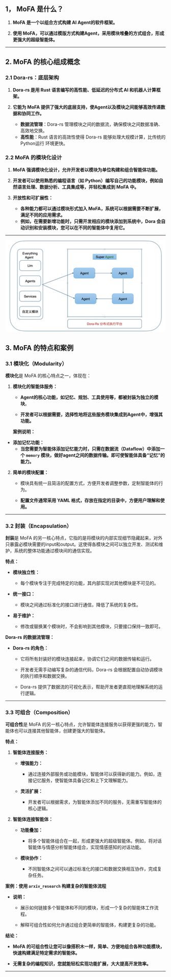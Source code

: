 
## 1， **MoFA 是什么？**

1. **MoFA 是一个以组合方式构建 AI Agent的软件框架。**

2. **使用 MoFA，可以通过模版方式构建Agent，采用模块堆叠的方式组合，形成更强大的超级智能体。**

---

## 2. MoFA 的核心组成概念

### 2.1 Dora-rs：底层架构

1. **Dora-rs 是用 Rust 语言编写的高性能、低延迟的分布式 AI 和机器人计算框架。**

2. **它能为 MoFA 提供了强大的底层支持，使Agent以及模块之间能够高效传递数据和协同工作。**
   - **数据流管理**：Dora-rs 管理模块之间的数据流，确保模块之间数据准确、高效地交换。
   - **高性能**：Rust 语言的高效性使得 Dora-rs 能够处理大规模计算，比传统的 Python运行 环境更快。

### 2.2 MoFA 的模块化设计

1. **MoFA 强调模块化设计，允许开发者以模块为单位构建和组合智能体功能。**
2. **开发者可以使用熟悉的编程语言（如 Python）编写自己的功能模块，例如自然语言处理、数据分析、工具集成等，并轻松集成到 MoFA 中。**
3. **开放性和可扩展性：**

   - **各种能力都可以通过模块形式加入 MoFA，系统可以根据需要不断扩展，满足不同的应用需求。**
   - **例如，在需要新增功能时，只需开发相应的模块添加到系统中，Dora 会自动识别和安装模块，您可以在不同的智能体中复用它。**

---
![Mofa框架.png](Mofa%E6%A1%86%E6%9E%B6%E5%AE%89%E8%A3%85.png)
## 3. MoFA 的特点和案例



### 3.1 模块化（Modularity）

**模块化**是 MoFA 的核心特点之一，体现在：

1. **模块化的智能体服务：**

   - **Agent的核心功能，如记忆、规划、工具使用等，都被封装为独立的模块**。

   - **开发者可以根据需要，选择性地将这些服务模块集成到Agent中，增强其功能。**

   **案例说明：**
   
- **添加记忆功能：**
   - **当您需要为智能体添加记忆能力时，只需在数据流（Dataflow）中添加一个 `memory` 模块，做好agent之间的数据传输。即可使智能体具备“记忆”的能力。**

2. **简单的模块配置：**

   - 模块具有统一且简洁的配置方式，方便开发者调整参数，定制智能体的行为。

   - **配置文件通常采用 YAML 格式，存放在指定的目录中，方便用户理解和使用。**

---

### 3.2 封装（Encapsulation）

**封装**是 MoFA 的另一核心特点，它指的是将模块的内部实现细节隐藏起来，对外只暴露必模块需要的input和output。这使得各模块之间可以独立开发、测试和维护，系统的整体功能通过模块间的通信实现。

**特点：**

- **模块独立性：**

  - 每个模块专注于完成特定的功能，其内部实现对其他模块是不可见的。

- **统一接口：**

  - 模块之间通过标准化的接口进行通信，降低了系统的复杂性。

- **易于维护：**

  - 修改或替换某个模块时，不会影响到其他模块，只要接口保持一致即可。

**Dora-rs 的数据流管理：**

- **Dora-rs 的角色：**

  - 它将所有封装好的模块连接起来，协调它们之间的数据传输和运行。

  - 开发者无需手动编写复杂的通信代码，Dora-rs 会根据配置自动协调模块的执行顺序和数据交换。

  - Dora-rs 提供了数据流的可视化表示，帮助开发者更直观地理解系统的运行逻辑。




---

### 3.3 可组合（Composition）

**可组合性**是 MoFA 的另一核心特点，允许智能体连接服务以获得更强的能力，智能体也可以连接其他智能体，创建更强大的智能体。

**特点：**

1. **智能体连接服务：**

   - **增强能力：**

     - 通过连接外部服务或功能模块，智能体可以获得新的能力。例如，连接记忆服务，使智能体具备记忆和上下文理解能力。

   - **灵活扩展：**

     - 开发者可以根据需求，为智能体添加不同的服务，无需重写智能体的核心逻辑。

2. **智能体连接智能体：**

   - **功能叠加：**

     - 将多个智能体组合在一起，形成更强大的超级智能体。例如，将对话智能体与情感分析智能体组合，实现情感感知的对话功能。

   - **模块协作：**

     - 不同智能体之间可以通过标准化的接口和数据交换相互协作，完成复杂任务。

**案例：使用 `arxiv_research` 构建复杂的智能体流程**

- **说明：**

  - 展示如何链接多个智能体和不同的模块，形成一个复杂的智能体工作流程。

  - 解释可组合性如何允许通过组合更简单的智能体，构建更复杂的功能。

**结论：**

- **MoFA 的可组合性让您可以像搭积木一样，简单、方便地组合各种功能模块，快速构建满足特定需求的智能体。**

- **无需复杂的编程知识，您就能轻松实现功能扩展，大大提高开发效率。**

---

